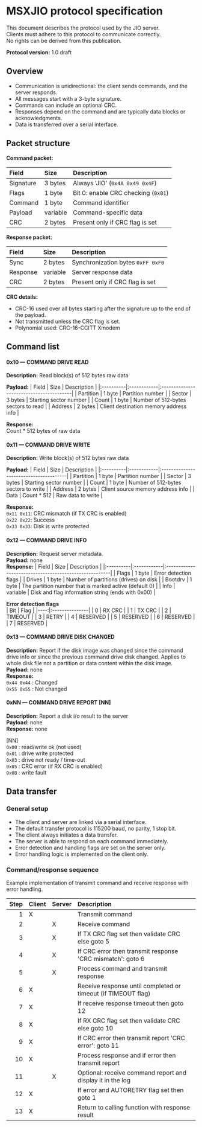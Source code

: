 ﻿# MSXJIO protocol specification

This document describes the protocol used by the JIO server.  
Clients must adhere to this protocol to communicate correctly.  
No rights can be derived from this publication.  

**Protocol version:** 1.0 draft

## Overview

- Communication is unidirectional: the client sends commands, and the server responds.
- All messages start with a 3-byte signature.
- Commands can include an optional CRC.
- Responses depend on the command and are typically data blocks or acknowledgments.
- Data is transferred over a serial interface.

## Packet structure

**Command packet:**

| Field     | Size        | Description                          |
|:----------|:------------|:-------------------------------------|
| Signature | 3 bytes     | Always 'JIO' (`0x4A 0x49 0x4F`)      |
| Flags     | 1 byte      | Bit 0: enable CRC checking (`0x01`)  |
| Command   | 1 byte      | Command identifier                   |
| Payload   | variable    | Command-specific data                |
| CRC       | 2 bytes     | Present only if CRC flag is set      |

**Response packet:**

| Field     | Size        | Description                       |
|:----------|:------------|:-----------------------------------
| Sync      | 2 bytes     | Synchronization bytes `0xFF 0xF0` |
| Response  | variable    | Server response data              |
| CRC       | 2 bytes     | Present only if CRC flag is set   |

**CRC details:**

- CRC-16 used over all bytes starting after the signature up to the end of the payload.
- Not transmitted unless the CRC flag is set.
- Polynomial used: CRC-16-CCITT Xmodem

## Command list

#### 0x10 — COMMAND DRIVE READ

**Description:** Read block(s) of 512 bytes raw data

**Payload:** 
| Field     | Size        | Description                              |
|:----------|:------------|:-----------------------------------------|
| Partition | 1 byte      | Partition number                         |
| Sector    | 3 bytes     | Starting sector number                   |
| Count     | 1 byte      | Number of 512-bytes sectors to read      |
| Address   | 2 bytes     | Client destination memory address info   |

**Response:**  
Count * 512 bytes of raw data  
  
  
#### 0x11 — COMMAND DRIVE WRITE

**Description:** Write block(s) of 512 bytes raw data

**Payload:**
| Field     | Size        | Description                            |
|:----------|:------------|:---------------------------------------|
| Partition | 1 byte      | Partition number                       |
| Sector    | 3 bytes     | Starting sector number                 |
| Count     | 1 byte      | Number of 512-bytes sectors to write   |
| Address   | 2 bytes     | Client source memory address info      |
| Data      | Count * 512 | Raw data to write                      |

**Response:**  
`0x11 0x11`: CRC mismatch (if TX CRC is enabled)  
`0x22 0x22`: Success  
`0x33 0x33`: Disk is write protected
  
  
#### 0x12 — COMMAND DRIVE INFO

**Description:** Request server metadata.  
**Payload:** none  
**Response:**
| Field     | Size        | Description                                            |
|:----------|:------------|:-------------------------------------------------------|
| Flags     | 1 byte      | Error detection flags                                  |
| Drives    | 1 byte      | Number of partitions (drives) on disk                  |
| Bootdrv   | 1 byte      | The partition number that is marked active (default 0) |
| Info      | variable    | Disk and flag information string (ends with 0x00)      |

**Error detection flags**  
| Bit | Flag           |
|----:|:---------------|
|   0 | RX CRC         |
|   1 | TX CRC         |
|   2 | TIMEOUT        |
|   3 | RETRY          |
|   4 | RESERVED       |
|   5 | RESERVED       |
|   6 | RESERVED       |
|   7 | RESERVED       |
  
  
#### 0x13 — COMMAND DRIVE DISK CHANGED

**Description:** Report if the disk image was changed since the command drive info or since the previous command drive disk changed. Applies to whole disk file not a partition or data content within the disk image.  
**Payload:** none  
**Response:**  
`0x44 0x44` : Changed  
`0x55 0x55` : Not changed
  
  
#### 0xNN — COMMAND DRIVE REPORT [NN]

**Description:** Report a disk i/o result to the server  
**Payload:** none  
**Response:** none

[NN]  
`0x00` : read/write ok (not used)  
`0x01` : drive write protected  
`0x03` : drive not ready / time-out  
`0x05` : CRC error (if RX CRC is enabled)  
`0x0B` : write fault

## Data transfer

### General setup

- The client and server are linked via a serial interface.
- The default transfer protocol is 115200 baud, no parity, 1 stop bit.
- The client always initiates a data transfer.
- The server is able to respond on each command immediately.
- Error detection and handling flags are set on the server only.
- Error handling logic is implemented on the client only.

### Command/response sequence

Example implementation of transmit command and receive response with error handling.

| Step    | Client | Server | Description                                                    |
|--------:|:------ |:-------|:---------------------------------------------------------------|
|       1 | X      |        | Transmit command                                               |
|       2 |        | X      | Receive command                                                |
|       3 |        | X      | If TX CRC flag set then validate CRC else goto 5               |
|       4 |        | X      | If CRC error then transmit response 'CRC mismatch': goto 6     |
|       5 |        | X      | Process command and transmit response                          |
|       6 | X      |        | Receive response until completed or timeout (if TIMEOUT flag)  |
|       7 | X      |        | If receive response timeout then goto 12                       |
|       8 | X      |        | If RX CRC flag set then validate CRC else goto 10              |
|       9 | X      |        | If CRC error then transmit report 'CRC error': goto 11         |
|      10 | X      |        | Process response and if error then transmit report             |
|      11 |        | X      | Optional: receive command report and display it in the log     |
|      12 | X      |        | If error and AUTORETRY flag set then goto 1                    |
|      13 | X      |        | Return to calling function with response result                |
